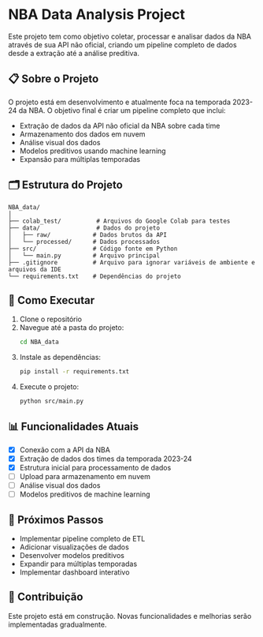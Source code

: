 # NBA Data Analysis Project

Este projeto tem como objetivo coletar, processar e analisar dados da NBA através de sua API não oficial, criando um pipeline completo de dados desde a extração até a análise preditiva.

## 📋 Sobre o Projeto

O projeto está em desenvolvimento e atualmente foca na temporada 2023-24 da NBA. O objetivo final é criar um pipeline completo que inclui:

- Extração de dados da API não oficial da NBA sobre cada time
- Armazenamento dos dados em nuvem
- Análise visual dos dados
- Modelos preditivos usando machine learning
- Expansão para múltiplas temporadas

## 🗂️ Estrutura do Projeto

```
NBA_data/
│
├── colab_test/          # Arquivos do Google Colab para testes
├── data/                # Dados do projeto
│   ├── raw/            # Dados brutos da API
│   └── processed/      # Dados processados
├── src/                # Código fonte em Python
│   └── main.py         # Arquivo principal
├── .gitignore          # Arquivo para ignorar variáveis de ambiente e arquivos da IDE
└── requirements.txt    # Dependências do projeto
```

## 🚀 Como Executar

1. Clone o repositório
2. Navegue até a pasta do projeto:
   ```bash
   cd NBA_data
   ```
3. Instale as dependências:
   ```bash
   pip install -r requirements.txt
   ```
4. Execute o projeto:
   ```bash
   python src/main.py
   ```

## 📊 Funcionalidades Atuais

- [x] Conexão com a API da NBA
- [x] Extração de dados dos times da temporada 2023-24
- [x] Estrutura inicial para processamento de dados
- [ ] Upload para armazenamento em nuvem
- [ ] Análise visual dos dados
- [ ] Modelos preditivos de machine learning

## 🔮 Próximos Passos

- Implementar pipeline completo de ETL
- Adicionar visualizações de dados
- Desenvolver modelos preditivos
- Expandir para múltiplas temporadas
- Implementar dashboard interativo

## 🤝 Contribuição

Este projeto está em construção. Novas funcionalidades e melhorias serão implementadas gradualmente.
